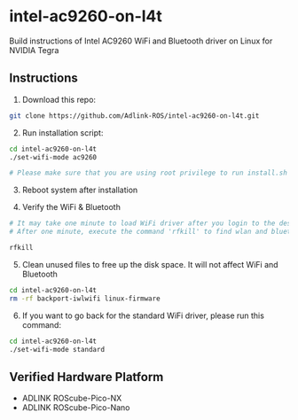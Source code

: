 # intel-ac9260-on-l4t
Build instructions of Intel AC9260 WiFi and Bluetooth driver on Linux for NVIDIA Tegra

## Instructions
1. Download this repo:
```bash
git clone https://github.com/Adlink-ROS/intel-ac9260-on-l4t.git
```

2. Run installation script:
```bash
cd intel-ac9260-on-l4t
./set-wifi-mode ac9260

# Please make sure that you are using root privilege to run install.sh
```

3. Reboot system after installation

4. Verify the WiFi & Bluetooth
```bash
# It may take one minute to load WiFi driver after you login to the desktop.
# After one minute, execute the command 'rfkill' to find wlan and bluetooth.

rfkill
```

5. Clean unused files to free up the disk space. It will not affect WiFi and Bluetooth
```bash
cd intel-ac9260-on-l4t
rm -rf backport-iwlwifi linux-firmware
```

6. If you want to go back for the standard WiFi driver, please run this command:
```bash
cd intel-ac9260-on-l4t
./set-wifi-mode standard
```

## Verified Hardware Platform
- ADLINK ROScube-Pico-NX
- ADLINK ROScube-Pico-Nano
